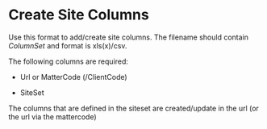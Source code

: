 # Create Site Columns

Use this format to add/create site columns. The filename should contain *ColumnSet* and format is xls(x)/csv.

The following columns are required:

- Url or MatterCode (/ClientCode)

- SiteSet

The columns that are defined in the siteset are created/update in the url (or the url via the mattercode)
